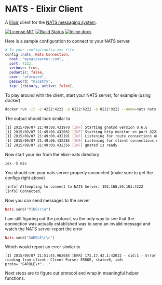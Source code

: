# NATS - Elixir Client

A [Elixir](http://elixir-lang.org/) client for the [NATS messaging system](https://nats.io).

[![License MIT](https://img.shields.io/npm/l/express.svg)](http://opensource.org/licenses/MIT)
[![Build Status](https://travis-ci.org/aforward/elixir_nats.svg?branch=master)](https://travis-ci.org/aforward/elixir_nats)
[![Inline docs](http://inch-ci.org/github/aforward/elixir_nats.svg?branch=master&style=flat)](http://inch-ci.org/github/aforward/elixir_nats)

Here is a sample configuration to connect to your NATS server.

```elixir
# In your config/config.exs file
config :nats, Nats.Connection,
  host: "mynatsserver.com",
  port: 4222,
  verbose: true,
  pedantic: false,
  user: "aforward",
  password: "nicetry",
  tcp: [:binary, active: false],
```



To play around with the client, start your NATS server, for example (using docker)

```bash
docker run -it -p 4222:4222 -p 6222:6222 -p 8222:8222 --name=nats nats:0.6.6
```

The output should look similar to

```bash
[1] 2015/09/07 21:49:00.431970 [INF] Starting gnatsd version 0.6.6
[1] 2015/09/07 21:49:00.432082 [INF] Starting http monitor on port 8222
[1] 2015/09/07 21:49:00.432191 [INF] Listening for route connections on :6222
[1] 2015/09/07 21:49:00.432285 [INF] Listening for client connections on 0.0.0.0:4222
[1] 2015/09/07 21:49:00.432356 [INF] gnatsd is ready
```

Now start your iex from the elixir-nats directory

```elixir
iex -S mix
```

You should see your nats server properly connected (make sure to get the configs right above)

```bash
[info] Attempting to connect to NATS Server: 192.168.59.103:4222
[info] Connected.
```

Now you can send messages to the server

```elixir
Nats.send("PING\r\n")
```

I am still figuring out the protocol, so the only way to see that the connection was actually established
was to send an invalid message and watch the NATS server report the error

```elixir
Nats.send("GARBLE\r\n")
```

Which would report an error similar to

```
[1] 2015/09/07 21:51:45.962684 [ERR] 172.17.42.1:42032 - cid:1 - Error reading from client: Client Parser ERROR, state=0, i=0: proto='"GARBLE\r"...'
```

Next steps are to figure out protocol and wrap in meaningful helper functions.
